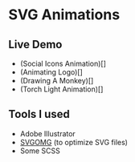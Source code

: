 # SVG Animations

## Live Demo

- (Social Icons Animation)[]
- (Animating Logo)[]
- (Drawing A Monkey)[]
- (Torch Light Animation)[]

## Tools I used
- Adobe Illustrator
- [SVGOMG](https://jakearchibald.github.io/svgomg/) (to optimize SVG files)
- Some SCSS